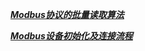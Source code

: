 [***Modbus协议的批量读取算法***](obsidian://open?vault=%E4%B8%AA%E4%BA%BA%E4%BB%93%E5%BA%93&file=%E7%BC%96%E7%A8%8B%2F%E7%89%A9%E8%81%94%E7%BD%91%E7%BD%91%E5%85%B3%E5%BC%80%E5%8F%91%2F%E7%AC%AC%E4%B8%89%E6%96%B9%E9%A9%B1%E5%8A%A8%E5%BC%80%E5%8F%91%2FModbus%2F%E5%85%B7%E4%BD%93%E9%80%82%E9%85%8D%E8%AF%A6%E8%A7%A3%2FModbus%E5%8D%8F%E8%AE%AE%E7%9A%84%E6%89%B9%E9%87%8F%E8%AF%BB%E5%8F%96%E7%AE%97%E6%B3%95)

[***Modbus设备初始化及连接流程***](obsidian://open?vault=%E4%B8%AA%E4%BA%BA%E4%BB%93%E5%BA%93&file=%E7%BC%96%E7%A8%8B%2F%E7%89%A9%E8%81%94%E7%BD%91%E7%BD%91%E5%85%B3%E5%BC%80%E5%8F%91%2F%E7%AC%AC%E4%B8%89%E6%96%B9%E9%A9%B1%E5%8A%A8%E5%BC%80%E5%8F%91%2FModbus%2F%E5%85%B7%E4%BD%93%E9%80%82%E9%85%8D%E8%AF%A6%E8%A7%A3%2FModbus%E8%AE%BE%E5%A4%87%E5%88%9D%E5%A7%8B%E5%8C%96%E5%8F%8A%E8%BF%9E%E6%8E%A5%E6%B5%81%E7%A8%8B)

